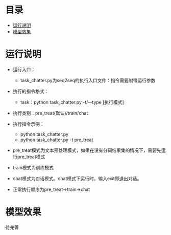 # 目录
+ [运行说明](#运行说明)
+ [模型效果](#模型效果)


# 运行说明
+ 运行入口：
   + task_chatter.py为seq2seq的执行入口文件：指令需要附带运行参数
+ 执行的指令格式：
   + task：python task_chatter.py -t/--type [执行模式]
+ 执行类别：pre_treat(默认)/train/chat
+ 执行指令示例：
   + python task_chatter.py
   + python task_chatter.py -t pre_treat
+ pre_treat模式为文本预处理模式，如果在没有分词结果集的情况下，需要先运行pre_treat模式
+ train模式为训练模式
+ chat模式为对话模式。chat模式下运行时，输入exit即退出对话。

+ 正常执行顺序为pre_treat->train->chat

# 模型效果
待完善